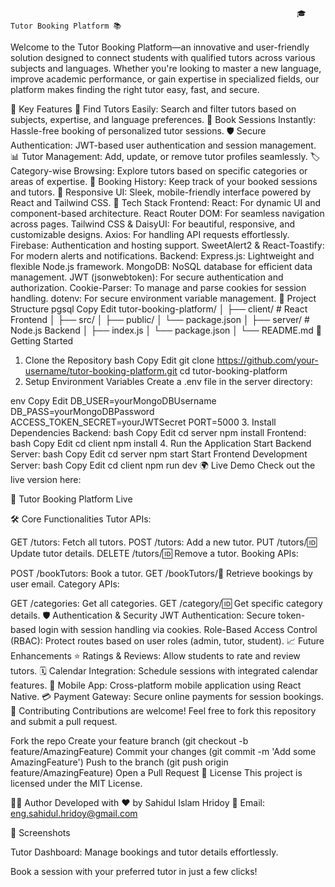                                                                     🎓 Tutor Booking Platform 📚



Welcome to the Tutor Booking Platform—an innovative and user-friendly solution designed to connect students with qualified tutors across various subjects and languages. Whether you're looking to master a new language, improve academic performance, or gain expertise in specialized fields, our platform makes finding the right tutor easy, fast, and secure.



🌟 Key Features
🔎 Find Tutors Easily: Search and filter tutors based on subjects, expertise, and language preferences.
📅 Book Sessions Instantly: Hassle-free booking of personalized tutor sessions.
🛡️ Secure Authentication: JWT-based user authentication and session management.
📊 Tutor Management: Add, update, or remove tutor profiles seamlessly.
🏷️ Category-wise Browsing: Explore tutors based on specific categories or areas of expertise.
📨 Booking History: Keep track of your booked sessions and tutors.
💬 Responsive UI: Sleek, mobile-friendly interface powered by React and Tailwind CSS.
🚀 Tech Stack
Frontend:
React: For dynamic UI and component-based architecture.
React Router DOM: For seamless navigation across pages.
Tailwind CSS & DaisyUI: For beautiful, responsive, and customizable designs.
Axios: For handling API requests effortlessly.
Firebase: Authentication and hosting support.
SweetAlert2 & React-Toastify: For modern alerts and notifications.
Backend:
Express.js: Lightweight and flexible Node.js framework.
MongoDB: NoSQL database for efficient data management.
JWT (jsonwebtoken): For secure authentication and authorization.
Cookie-Parser: To manage and parse cookies for session handling.
dotenv: For secure environment variable management.
📂 Project Structure
pgsql
Copy
Edit
tutor-booking-platform/
│
├── client/                  # React Frontend
│   ├── src/
│   ├── public/
│   └── package.json
│
├── server/                  # Node.js Backend
│   ├── index.js
│   └── package.json
│
└── README.md
🔧 Getting Started
1. Clone the Repository
bash
Copy
Edit
git clone https://github.com/your-username/tutor-booking-platform.git
cd tutor-booking-platform
2. Setup Environment Variables
Create a .env file in the server directory:

env
Copy
Edit
DB_USER=yourMongoDBUsername
DB_PASS=yourMongoDBPassword
ACCESS_TOKEN_SECRET=yourJWTSecret
PORT=5000
3. Install Dependencies
Backend:
bash
Copy
Edit
cd server
npm install
Frontend:
bash
Copy
Edit
cd client
npm install
4. Run the Application
Start Backend Server:
bash
Copy
Edit
cd server
npm start
Start Frontend Development Server:
bash
Copy
Edit
cd client
npm run dev
🌍 Live Demo
Check out the live version here:

🔗 Tutor Booking Platform Live

🛠️ Core Functionalities
Tutor APIs:

GET /tutors: Fetch all tutors.
POST /tutors: Add a new tutor.
PUT /tutors/:id: Update tutor details.
DELETE /tutors/:id: Remove a tutor.
Booking APIs:

POST /bookTutors: Book a tutor.
GET /bookTutors/:email: Retrieve bookings by user email.
Category APIs:

GET /categories: Get all categories.
GET /category/:id: Get specific category details.
🛡️ Authentication & Security
JWT Authentication: Secure token-based login with session handling via cookies.
Role-Based Access Control (RBAC): Protect routes based on user roles (admin, tutor, student).
📈 Future Enhancements
⭐ Ratings & Reviews: Allow students to rate and review tutors.
🗓️ Calendar Integration: Schedule sessions with integrated calendar features.
📱 Mobile App: Cross-platform mobile application using React Native.
💳 Payment Gateway: Secure online payments for session bookings.
🤝 Contributing
Contributions are welcome! Feel free to fork this repository and submit a pull request.

Fork the repo
Create your feature branch (git checkout -b feature/AmazingFeature)
Commit your changes (git commit -m 'Add some AmazingFeature')
Push to the branch (git push origin feature/AmazingFeature)
Open a Pull Request
📜 License
This project is licensed under the MIT License.

👨‍💻 Author
Developed with ❤️ by Sahidul Islam Hridoy
📧 Email: eng.sahidul.hridoy@gmail.com


📸 Screenshots

Tutor Dashboard: Manage bookings and tutor details effortlessly.


Book a session with your preferred tutor in just a few clicks!
